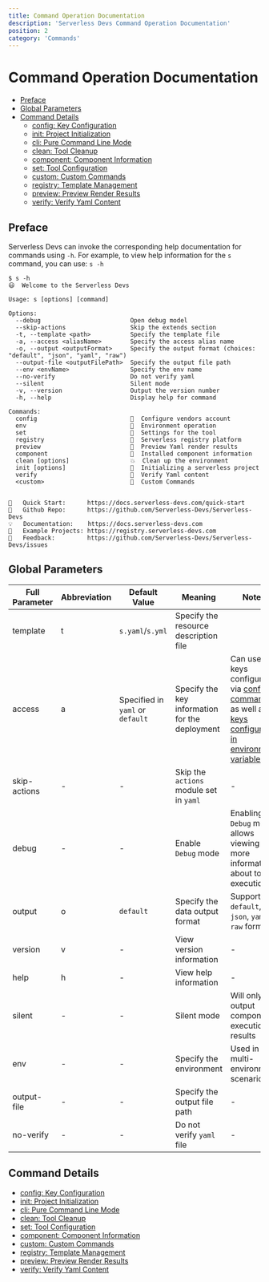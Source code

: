 ```yaml
---
title: Command Operation Documentation
description: 'Serverless Devs Command Operation Documentation'
position: 2
category: 'Commands'
---
```

# Command Operation Documentation

- [Preface](#preface)
- [Global Parameters](#global-parameters)
- [Command Details](#command-details)
  - [config: Key Configuration](./config.md)
  - [init: Project Initialization](./init.md)
  - [cli: Pure Command Line Mode](./cli.md)
  - [clean: Tool Cleanup](./clean.md)
  - [component: Component Information](./component.md)
  - [set: Tool Configuration](./set.md)
  - [custom: Custom Commands](./custom.md)
  - [registry: Template Management](./registry.md)
  - [preview: Preview Render Results](./preview.md)
  - [verify: Verify Yaml Content](./verify.md)

## Preface

Serverless Devs can invoke the corresponding help documentation for commands using `-h`. For example, to view help information for the `s` command, you can use: `s -h`

```shell script
$ s -h
😃  Welcome to the Serverless Devs

Usage: s [options] [command]

Options:
  --debug                         Open debug model
  --skip-actions                  Skip the extends section
  -t, --template <path>           Specify the template file
  -a, --access <aliasName>        Specify the access alias name
  -o, --output <outputFormat>     Specify the output format (choices: "default", "json", "yaml", "raw")
  --output-file <outputFilePath>  Specify the output file path
  --env <envName>                 Specify the env name
  --no-verify                     Do not verify yaml
  --silent                        Silent mode
  -v, --version                   Output the version number
  -h, --help                      Display help for command

Commands:
  config                          👤  Configure vendors account
  env                             🌱  Environment operation
  set                             🔧  Settings for the tool
  registry                        🚢  Serverless registry platform
  preview                         👀  Preview Yaml render results
  component                       🔌  Installed component information
  clean [options]                 💥  Clean up the environment
  init [options]                  💞  Initializing a serverless project
  verify                          🔭  Verify Yaml content
  <custom>                        🧭  Custom Commands


🙌   Quick Start:      https://docs.serverless-devs.com/quick-start
🌟   Github Repo:      https://github.com/Serverless-Devs/Serverless-Devs
💡   Documentation:    https://docs.serverless-devs.com
🚀   Example Projects: https://registry.serverless-devs.com
📝   Feedback:         https://github.com/Serverless-Devs/Serverless-Devs/issues
```

## Global Parameters

| Full Parameter | Abbreviation | Default Value | Meaning | Notes |
|-----|-----|-----|-----|-----|
| template | t | `s.yaml`/`s.yml` | Specify the resource description file |  |
| access | a | Specified in `yaml` or `default` | Specify the key information for the deployment | Can use keys configured via [config command](./command/config.md#config-add-command), as well as [keys configured in environment variables](./command/config.md#setting-keys-via-environment-variables) |
| skip-actions | - | - | Skip the `actions` module set in `yaml` | - |
| debug | - | - | Enable `Debug` mode | Enabling `Debug` mode allows viewing more information about tool execution |
| output | o | `default` | Specify the data output format | Supports `default`, `json`, `yaml`, `raw` formats |
| version | v | - | View version information | - |
| help | h | - | View help information | - |
| silent | - | - | Silent mode | Will only output component execution results |
| env | - | - | Specify the environment | Used in multi-environment scenarios |
| output-file | - | - | Specify the output file path | - |
| no-verify | - | - | Do not verify `yaml` file | - |

## Command Details

- [config: Key Configuration](./config.md)
- [init: Project Initialization](./init.md)
- [cli: Pure Command Line Mode](./cli.md)
- [clean: Tool Cleanup](./clean.md)
- [set: Tool Configuration](./set.md)
- [component: Component Information](./component.md)
- [custom: Custom Commands](./custom.md)
- [registry: Template Management](./registry.md)
- [preview: Preview Render Results](./preview.md)
- [verify: Verify Yaml Content](./verify.md)
